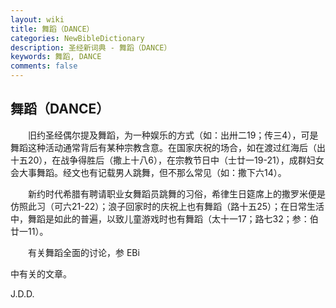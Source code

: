 ```yaml
---
layout: wiki
title: 舞蹈（DANCE）
categories: NewBibleDictionary
description: 圣经新词典 - 舞蹈（DANCE）
keywords: 舞蹈, DANCE
comments: false
---
```


## 舞蹈（DANCE）

　　旧约圣经偶尔提及舞蹈，为一种娱乐的方式（如：出卅二19；传三4），可是舞蹈这种活动通常背后有某种宗教含意。在国家庆祝的场合，如在渡过红海后（出十五20），在战争得胜后（撒上十八6），在宗教节日中（士廿一19-21），成群妇女会大事舞蹈。经文也有记载男人跳舞，但不那么常见（如：撒下六14）。

　　新约时代希腊有聘请职业女舞蹈员跳舞的习俗，希律生日筵席上的撒罗米便是仿照此习（可六21-22）；浪子回家时的庆祝上也有舞蹈（路十五25）；在日常生活中，舞蹈是如此的普遍，以致儿童游戏时也有舞蹈（太十一17；路七32；参：伯廿一11）。

　　有关舞蹈全面的讨论，参 EBi

中有关的文章。

J.D.D.








